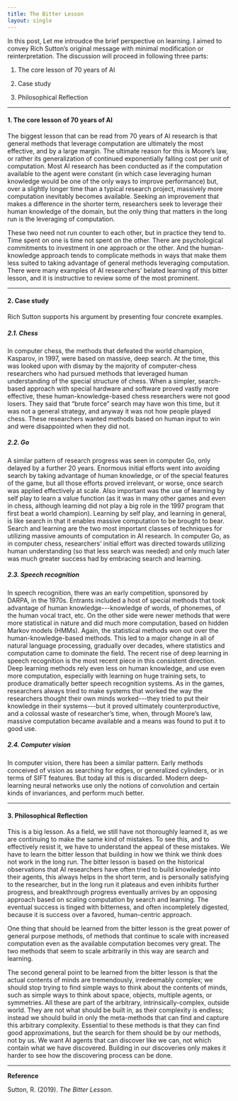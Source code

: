 ```yaml
---
title: The Bitter Lesson
layout: single
---
```


In this post, Let me introudce the brief perspective on learning. I aimed to convey Rich Sutton’s original message with minimal modification or reinterpretation. The discussion will proceed in following three parts: 

1. The core lesson of 70 years of AI

2. Case study

3. Philosophical Reflection

--- 

#### 1. The core lesson of 70 years of AI

  The biggest lesson that can be read from 70 years of AI research is that general methods that leverage computation are ultimately the most effective, and by a large margin. The ultimate reason for this is Moore’s law, or rather its generalization of continued exponentially falling cost per unit of computation. Most AI research has been conducted as if the computation available to the agent were constant (in which case leveraging human knowledge would be one of the only ways to improve performance) but, over a slightly longer time than a typical research project, massively more computation inevitably becomes available. Seeking an improvement that makes a difference in the shorter term, researchers seek to leverage their human knowledge of the domain, but the only thing that matters in the long run is the leveraging of computation. 

  These two need not run counter to each other, but in practice they tend to. Time spent on one is time not spent on the other. There are psychological commitments to investment in one approach or the other. And the human-knowledge approach tends to complicate methods in ways that make them less suited to taking advantage of general methods leveraging computation. There were many examples of AI researchers’ belated learning of this bitter lesson, and it is instructive to review some of the most prominent.

---

#### 2. Case study 

Rich Sutton supports his argument by presenting four concrete examples.

##### 2.1. Chess

 In computer chess, the methods that defeated the world champion, Kasparov, in 1997, were based on massive, deep search. At the time, this was looked upon with dismay by the majority of computer-chess researchers who had pursued methods that leveraged human understanding of the special structure of chess. When a simpler, search-based approach with special hardware and software proved vastly more effective, these human-knowledge-based chess researchers were not good losers. They said that “brute force” search may have won this time, but it was not a general strategy, and anyway it was not how people played chess. These researchers wanted methods based on human input to win and were disappointed when they did not.

##### 2.2. Go 

  A similar pattern of research progress was seen in computer Go, only delayed by a further 20 years. Enormous initial efforts went into avoiding search by taking advantage of human knowledge, or of the special features of the game, but all those efforts proved irrelevant, or worse, once search was applied effectively at scale. Also important was the use of learning by self play to learn a value function (as it was in many other games and even in chess, although learning did not play a big role in the 1997 program that first beat a world champion). Learning by self play, and learning in general, is like search in that it enables massive computation to be brought to bear. Search and learning are the two most important classes of techniques for utilizing massive amounts of computation in AI research. In computer Go, as in computer chess, researchers’ initial effort was directed towards utilizing human understanding (so that less search was needed) and only much later was much greater success had by embracing search and learning.

##### 2.3. Speech recognition

  In speech recognition, there was an early competition, sponsored by DARPA, in the 1970s. Entrants included a host of special methods that took advantage of human knowledge---knowledge of words, of phonemes, of the human vocal tract, etc. On the other side were newer methods that were more statistical in nature and did much more computation, based on hidden Markov models (HMMs). Again, the statistical methods won out over the human-knowledge-based methods. This led to a major change in all of natural language processing, gradually over decades, where statistics and computation came to dominate the field. The recent rise of deep learning in speech recognition is the most recent piece in this consistent direction. Deep learning methods rely even less on human knowledge, and use even more computation, especially with learning on huge training sets, to produce dramatically better speech recognition systems. As in the games, researchers always tried to make systems that worked the way the researchers thought their own minds worked---they tried to put their knowledge in their systems---but it proved ultimately counterproductive, and a colossal waste of researcher’s time, when, through Moore’s law, massive computation became available and a means was found to put it to good use.

##### 2.4. Computer vision 

  In computer vision, there has been a similar pattern. Early methods conceived of vision as searching for edges, or generalized cylinders, or in terms of SIFT features. But today all this is discarded. Modern deep-learning neural networks use only the notions of convolution and certain kinds of invariances, and perform much better.

---

#### 3. Philosophical Reflection

  This is a big lesson. As a field, we still have not thoroughly learned it, as we are continuing to make the same kind of mistakes. To see this, and to effectively resist it, we have to understand the appeal of these mistakes. We have to learn the bitter lesson that building in how we think we think does not work in the long run. The bitter lesson is based on the historical observations that AI researchers have often tried to build knowledge into their agents, this always helps in the short term, and is personally satisfying to the researcher, but in the long run it plateaus and even inhibits further progress, and breakthrough progress eventually arrives by an opposing approach based on scaling computation by search and learning. The eventual success is tinged with bitterness, and often incompletely digested, because it is success over a favored, human-centric approach.

  One thing that should be learned from the bitter lesson is the great power of general purpose methods, of methods that continue to scale with increased computation even as the available computation becomes very great. The two methods that seem to scale arbitrarily in this way are search and learning.

  The second general point to be learned from the bitter lesson is that the actual contents of minds are tremendously, irredeemably complex; we should stop trying to find simple ways to think about the contents of minds, such as simple ways to think about space, objects, multiple agents, or symmetries. All these are part of the arbitrary, intrinsically-complex, outside world. They are not what should be built in, as their complexity is endless; instead we should build in only the meta-methods that can find and capture this arbitrary complexity. Essential to these methods is that they can find good approximations, but the search for them should be by our methods, not by us. We want AI agents that can discover like we can, not which contain what we have discovered. Building in our discoveries only makes it harder to see how the discovering process can be done.

--- 

**Reference**

Sutton, R. (2019). *The Bitter Lesson*.
